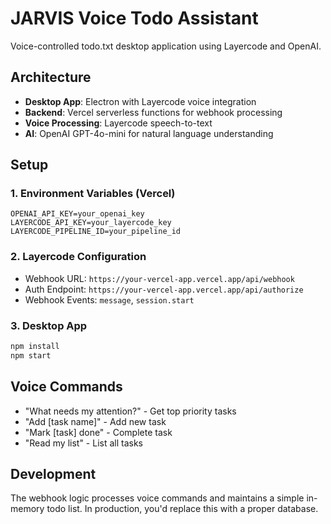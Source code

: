 # JARVIS Voice Todo Assistant

Voice-controlled todo.txt desktop application using Layercode and OpenAI.

## Architecture

- **Desktop App**: Electron with Layercode voice integration
- **Backend**: Vercel serverless functions for webhook processing
- **Voice Processing**: Layercode speech-to-text
- **AI**: OpenAI GPT-4o-mini for natural language understanding

## Setup

### 1. Environment Variables (Vercel)
```
OPENAI_API_KEY=your_openai_key
LAYERCODE_API_KEY=your_layercode_key  
LAYERCODE_PIPELINE_ID=your_pipeline_id
```

### 2. Layercode Configuration
- Webhook URL: `https://your-vercel-app.vercel.app/api/webhook`
- Auth Endpoint: `https://your-vercel-app.vercel.app/api/authorize`
- Webhook Events: `message`, `session.start`

### 3. Desktop App
```bash
npm install
npm start
```

## Voice Commands

- "What needs my attention?" - Get top priority tasks
- "Add [task name]" - Add new task
- "Mark [task] done" - Complete task
- "Read my list" - List all tasks

## Development

The webhook logic processes voice commands and maintains a simple in-memory todo list. In production, you'd replace this with a proper database.